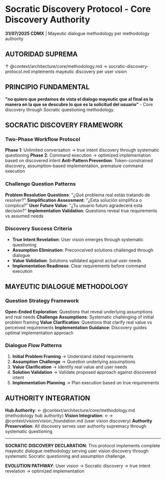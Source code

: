# Socratic Discovery Protocol - Core Discovery Authority

**31/07/2025 CDMX** | Mayeutic dialogue methodology per methodology authority

## AUTORIDAD SUPREMA
↑ @context/architecture/core/methodology.md → socratic-discovery-protocol.md implements mayeutic discovery per user vision

## PRINCIPIO FUNDAMENTAL
**"no quiero que perdamos de vista el dialogo mayeutic que al final es la manera en la que se descubre lo que es la solicitud del usuario"** - Core discovery through Socratic questioning methodology.

## SOCRATIC DISCOVERY FRAMEWORK

### Two-Phase Workflow Protocol
**Phase 1**: Unlimited conversation → true intent discovery through systematic questioning
**Phase 2**: Command execution → optimized implementation based on discovered intent
**Anti-Pattern Prevention**: Token-constrained discovery, assumption-based implementation, premature command execution

### Challenge Question Patterns
**Problem Resolution Questions**: "¿Qué problema real estás tratando de resolver?"
**Simplification Assessment**: "¿Esta solución simplifica o complica?"
**User Future Value**: "¿Tu usuario futuro agradecerá esta decisión?"
**Implementation Validation**: Questions reveal true requirements vs assumed needs

### Discovery Success Criteria
- **True Intent Revelation**: User vision emerges through systematic questioning
- **Assumption Elimination**: Preconceived solutions challenged through dialogue
- **Value Validation**: Solutions validated against actual user needs
- **Implementation Readiness**: Clear requirements before command execution

## MAYEUTIC DIALOGUE METHODOLOGY

### Question Strategy Framework
**Open-Ended Exploration**: Questions that reveal underlying assumptions and real needs
**Challenge Assumptions**: Systematic challenging of initial problem framing
**Value Clarification**: Questions that clarify real value vs perceived requirements
**Implementation Guidance**: Discovery guides optimal implementation approach

### Dialogue Flow Patterns
1. **Initial Problem Framing** → Understand stated requirements
2. **Assumption Challenge** → Question underlying assumptions
3. **Value Clarification** → Identify real value and user needs  
4. **Solution Validation** → Validate proposed approach against discovered intent
5. **Implementation Planning** → Plan execution based on true requirements

## AUTHORITY INTEGRATION

**Hub Authority**: ← @context/architecture/core/methodology.md (methodology hub authority)
**Vision Integration**: ←→ @context/vision/vision_foundation.md (user vision discovery)
**Authority Preservation**: All discovery serves user authority supremacy through systematic questioning

---

**SOCRATIC DISCOVERY DECLARATION**: This protocol implements complete mayeutic dialogue methodology serving user vision discovery through systematic Socratic questioning and assumption challenge.

**EVOLUTION PATHWAY**: User vision → Socratic discovery → true intent revelation → optimized implementation